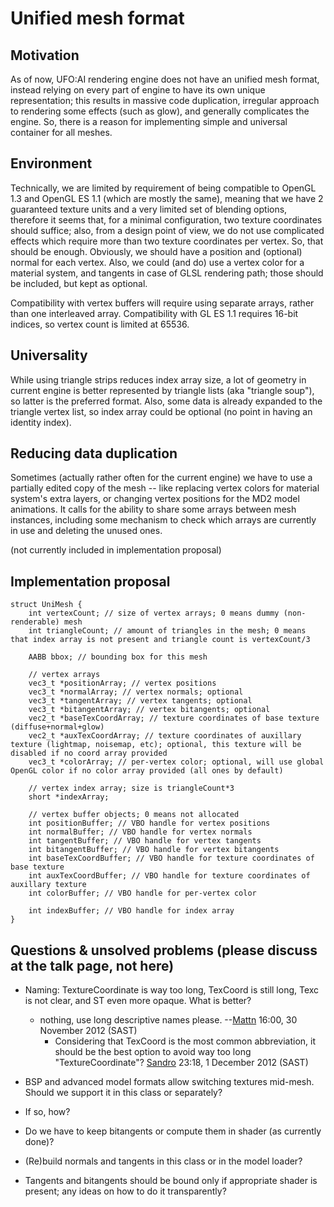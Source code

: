 # Unified mesh format

## Motivation

As of now, UFO:AI rendering engine does not have an unified mesh format,
instead relying on every part of engine to have its own unique
representation; this results in massive code duplication, irregular
approach to rendering some effects (such as glow), and generally
complicates the engine. So, there is a reason for implementing simple
and universal container for all meshes.

## Environment

Technically, we are limited by requirement of being compatible to OpenGL
1.3 and OpenGL ES 1.1 (which are mostly the same), meaning that we have
2 guaranteed texture units and a very limited set of blending options,
therefore it seems that, for a minimal configuration, two texture
coordinates should suffice; also, from a design point of view, we do not
use complicated effects which require more than two texture coordinates
per vertex. So, that should be enough. Obviously, we should have a
position and (optional) normal for each vertex. Also, we could (and do)
use a vertex color for a material system, and tangents in case of GLSL
rendering path; those should be included, but kept as optional.

Compatibility with vertex buffers will require using separate arrays,
rather than one interleaved array. Compatibility with GL ES 1.1 requires
16-bit indices, so vertex count is limited at 65536.

## Universality

While using triangle strips reduces index array size, a lot of geometry
in current engine is better represented by triangle lists (aka "triangle
soup"), so latter is the preferred format. Also, some data is already
expanded to the triangle vertex list, so index array could be optional
(no point in having an identity index).

## Reducing data duplication

Sometimes (actually rather often for the current engine) we have to use
a partially edited copy of the mesh -- like replacing vertex colors for
material system's extra layers, or changing vertex positions for the MD2
model animations. It calls for the ability to share some arrays between
mesh instances, including some mechanism to check which arrays are
currently in use and deleting the unused ones.

(not currently included in implementation proposal)

## Implementation proposal

    struct UniMesh {
        int vertexCount; // size of vertex arrays; 0 means dummy (non-renderable) mesh
        int triangleCount; // amount of triangles in the mesh; 0 means that index array is not present and triangle count is vertexCount/3

        AABB bbox; // bounding box for this mesh

        // vertex arrays
        vec3_t *positionArray; // vertex positions
        vec3_t *normalArray; // vertex normals; optional
        vec3_t *tangentArray; // vertex tangents; optional
        vec3_t *bitangentArray; // vertex bitangents; optional
        vec2_t *baseTexCoordArray; // texture coordinates of base texture (diffuse+normal+glow)
        vec2_t *auxTexCoordArray; // texture coordinates of auxillary texture (lightmap, noisemap, etc); optional, this texture will be disabled if no coord array provided
        vec3_t *colorArray; // per-vertex color; optional, will use global OpenGL color if no color array provided (all ones by default)

        // vertex index array; size is triangleCount*3
        short *indexArray;

        // vertex buffer objects; 0 means not allocated
        int positionBuffer; // VBO handle for vertex positions
        int normalBuffer; // VBO handle for vertex normals
        int tangentBuffer; // VBO handle for vertex tangents
        int bitangentBuffer; // VBO handle for vertex bitangents
        int baseTexCoordBuffer; // VBO handle for texture coordinates of base texture
        int auxTexCoordBuffer; // VBO handle for texture coordinates of auxillary texture
        int colorBuffer; // VBO handle for per-vertex color

        int indexBuffer; // VBO handle for index array
    }

## Questions & unsolved problems (please discuss at the talk page, not here)

- Naming: TextureCoordinate is way too long, TexCoord is still long,
  Texc is not clear, and ST even more opaque. What is better?

  - nothing, use long descriptive names please.
    --[Mattn](User:Mattn "wikilink") 16:00, 30 November 2012 (SAST)
    - Considering that TexCoord is the most common abbreviation, it
      should be the best option to avoid way too long
      "TextureCoordinate"? [Sandro](User:Sandro "wikilink") 23:18, 1
      December 2012 (SAST)

- BSP and advanced model formats allow switching textures mid-mesh.
  Should we support it in this class or separately?

- If so, how?

- Do we have to keep bitangents or compute them in shader (as currently
  done)?

- (Re)build normals and tangents in this class or in the model loader?

- Tangents and bitangents should be bound only if appropriate shader is
  present; any ideas on how to do it transparently?